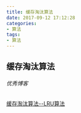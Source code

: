 ```yaml
---
title: 缓存淘汰算法
date: 2017-09-12 17:12:28
categories:
- 算法
tags:
- 算法
---
```


## 缓存淘汰算法


###### 优秀博客
[缓存淘汰算法--LRU算法](http://flychao88.iteye.com/blog/1977653)
